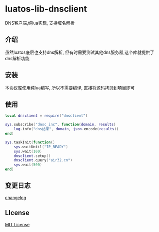 # luatos-lib-dnsclient

DNS客户端,纯lua实现, 支持域名解析

## 介绍

虽然luatos底层也支持dns解析, 但有时需要测试其他dns服务器,这个库就提供了dns解析功能

## 安装

本协议库使用纯lua编写, 所以不需要编译, 直接将源码拷贝到项目即可

## 使用

```lua
local dnsclient = require("dnsclient")

sys.subscribe("dnsc_inc", function(domain, results)
    log.info("dns结果", domain, json.encode(results))
end)

sys.taskInit(function()
    sys.waitUntil("IP_READY")
    sys.wait(100)
    dnsclient.setup()
    dnsclient.query("air32.cn")
    sys.wait(500)
end)
```

## 变更日志

[changelog](changelog.md)

## LIcense

[MIT License](https://opensource.org/licenses/MIT)
